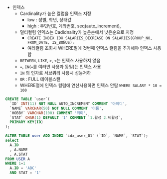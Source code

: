 
- 인덱스
  - Cardinality가 높은 컬럼을 인덱스 지정
    - low : 성별, 학년, 상태값
    - high : 주민번호, 계좌번호, seq(auto_increment),
  - 멀티컬럼 인덱스는 Cadidnality가 높은순에서 낮은순으로 지정
    - `CREATE INDEX IDX_SALARIES_DECREASE ON SALARIES(GROUP_NO, FROM_DATE, IS_BONUS);`
    - 여러컬럼 조회시 WHERE절에 첫번째 인덱스 컬럼을 추가해야 인덱스 사용함
  - `BETWEEN`, `LIKE`, `>`, `<`는 인덱스 사용하지 않음
  - `=`, `IN`(`=`를 여러번 사용과 동일)는 인덱스 사용
  - `IN` 의 인자로 서브쿼리 사용시 성능저하
  - `OR` : FULL 테이블스캔
  - WHERE절에 인덱스 컬럼에 연산사용하면 인덱스 안탐 `WHERE SALARY * 10 = 100`

```sql
CREATE TABLE `user`(
  `ID` INT(11) NOT NULL AUTO_INCREMENT COMMENT '아이디',
  `NAME` VARCHAR(50) NOT NULL COMMENT '이름',
  `HOBBY` VARCHAR(100) COMMENT '취미',
  `STAT` CHAR(1) DEFAULT '1' COMMENT `1.활성 2.비활성`,
  PRIMARY KEY(ID)
);

ALTER TABLE user ADD INDEX `idx_user_01` (`ID`, `NAME`, `STAT`);
select
  A.ID
  , A.NAME
  , A.STAT
FROM USER A
WHERE 1=1
  A.ID = 'ABC'
  AND STAT = '1'
```

